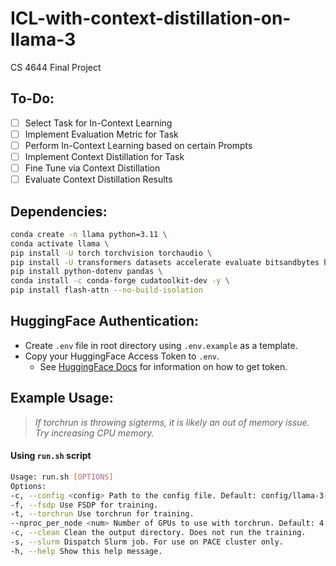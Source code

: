 # ICL-with-context-distillation-on-llama-3

CS 4644 Final Project

## To-Do:
- [ ] Select Task for In-Context Learning
- [ ] Implement Evaluation Metric for Task
- [ ] Perform In-Context Learning based on certain Prompts
- [ ] Implement Context Distillation for Task
- [ ] Fine Tune via Context Distillation
- [ ] Evaluate Context Distillation Results

## Dependencies:

```bash
conda create -n llama python=3.11 \
conda activate llama \
pip install -U torch torchvision torchaudio \
pip install -U transformers datasets accelerate evaluate bitsandbytes huggingface_hub trl peft \
pip install python-dotenv pandas \
conda install -c conda-forge cudatoolkit-dev -y \
pip install flash-attn --no-build-isolation
```

## HuggingFace Authentication:

-   Create `.env` file in root directory using `.env.example` as a template.
-   Copy your HuggingFace Access Token to `.env`.
    -   See [HuggingFace Docs](https://huggingface.co/docs/hub/en/security-tokens) for information on how to get token.

## Example Usage:

> _If torchrun is throwing sigterms, it is likely an out of memory issue. Try increasing CPU memory._

#### Using `run.sh` script

```bash
Usage: run.sh [OPTIONS]
Options:
-c, --config <config> Path to the config file. Default: config/llama-3-8b-qlora.yaml. Default: config/llama-3-8b-qlora.yaml.
-f, --fsdp Use FSDP for training.
-t, --torchrun Use torchrun for training.
--nproc_per_node <num> Number of GPUs to use with torchrun. Default: 4.
-c, --clean Clean the output directory. Does not run the training.
-s, --slurm Dispatch Slurm job. For use on PACE cluster only.
-h, --help Show this help message.
```
